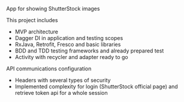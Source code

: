 App for showing ShutterStock images

This project includes
 - MVP architecture
 - Dagger DI in application and testing scopes
 - RxJava, Retrofit, Fresco and basic libraries
 - BDD and TDD testing frameworks and already prepared test
 - Activity with recycler and adapter ready to go

API communications configuration
 - Headers with several types of security
 - Implemented complexity for login (ShutterStock official page) and retrieve token api for a whole session